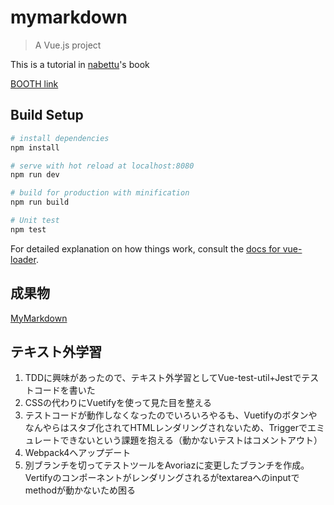 # mymarkdown

> A Vue.js project

This is a tutorial in [nabettu](https://github.com/nabettu)'s book

[BOOTH link](https://booth.pm/ja/items/829853)

## Build Setup

``` bash
# install dependencies
npm install

# serve with hot reload at localhost:8080
npm run dev

# build for production with minification
npm run build

# Unit test
npm test
```
For detailed explanation on how things work, consult the [docs for vue-loader](http://vuejs.github.io/vue-loader).

## 成果物

[MyMarkdown](https://mymarkdown-3b8fc.firebaseapp.com/)

## テキスト外学習
1. TDDに興味があったので、テキスト外学習としてVue-test-util+Jestでテストコードを書いた
1. CSSの代わりにVuetifyを使って見た目を整える
1. テストコードが動作しなくなったのでいろいろやるも、Vuetifyのボタンやなんやらはスタブ化されてHTMLレンダリングされないため、Triggerでエミュレートできないという課題を抱える（動かないテストはコメントアウト）
1. Webpack4へアップデート
1. 別ブランチを切ってテストツールをAvoriazに変更したブランチを作成。Vertifyのコンポーネントがレンダリングされるがtextareaへのinputでmethodが動かないため困る
